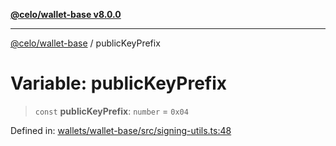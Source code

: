 [**@celo/wallet-base v8.0.0**](../README.md)

***

[@celo/wallet-base](../README.md) / publicKeyPrefix

# Variable: publicKeyPrefix

> `const` **publicKeyPrefix**: `number` = `0x04`

Defined in: [wallets/wallet-base/src/signing-utils.ts:48](https://github.com/celo-org/developer-tooling/blob/master/packages/sdk/wallets/wallet-base/src/signing-utils.ts#L48)
